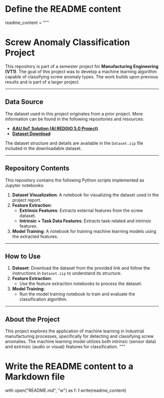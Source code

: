# Define the README content
readme_content = """
# **Screw Anomaly Classification Project**

This repository is part of a semester project for **Manufacturing Engineering (VT1)**. The goal of this project was to develop a machine learning algorithm capable of classifying screw anomaly types. The work builds upon previous results and is part of a larger project.

---

## **Data Source**

The dataset used in this project originates from a prior project. More information can be found in the following repositories and resources:
- [**AAU IIoT Solution (AI REDGIO 5.0 Project)**](https://github.com/lcroy/AAU-IoT-Solution-AI-REDGIO)
- [**Dataset Download**](https://drive.google.com/file/d/1yo6eICPlD_ZEKKhkYUrDPdh4wYatlIMv/view?usp=drive_link)

The dataset structure and details are available in the `Dataset.zip` file included in the downloadable dataset.

---

## **Repository Contents**

This repository contains the following Python scripts implemented as Jupyter notebooks:
1. **Dataset Visualization**: A notebook for visualizing the dataset used in the project report.
2. **Feature Extraction**:
   - **Extrinsic Features**: Extracts external features from the screw dataset.
   - **Intrinsic + Task Data Features**: Extracts task-related and intrinsic features.
3. **Model Training**: A notebook for training machine learning models using the extracted features.

---

## **How to Use**

1. **Dataset**: Download the dataset from the provided link and follow the instructions in `Dataset.zip` to understand its structure.
2. **Feature Extraction**:
   - Use the feature extraction notebooks to process the dataset.
3. **Model Training**:
   - Run the model training notebook to train and evaluate the classification algorithm.

---

## **About the Project**

This project explores the application of machine learning in industrial manufacturing processes, specifically for detecting and classifying screw anomalies. The machine learning model utilizes both intrinsic (sensor data) and extrinsic (audio or visual) features for classification.
"""

# Write the README content to a Markdown file
with open("README.md", "w") as f:
    f.write(readme_content)
